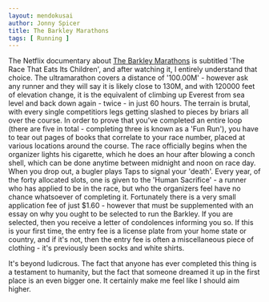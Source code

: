 ```yaml
---
layout: mendokusai
author: Jonny Spicer
title: The Barkley Marathons
tags: [ Running ]
---
```

The Netflix documentary about [The Barkley Marathons](https://en.wikipedia.org/wiki/Barkley_Marathons) is subtitled 'The Race That Eats Its Children', 
and after watching it, I entirely understand that choice. The ultramarathon covers a distance of '100.00M' - however ask any runner and they will say 
it is likely close to 130M, and with 120000 feet of elevation change, it is the equivalent of climbing up Everest from sea level and back down again - twice - in just 60 hours. 
The terrain is brutal, with every single competitiors legs getting slashed to pieces by briars all over the course. In order to prove that you've completed 
an entire loop (there are five in total - completing three is known as a 'Fun Run'), you have to tear out pages of books that correlate to your race number, placed 
at various locations around the course. The race officially begins when the organizer lights his cigarette, which he does an hour after blowing a conch shell, 
which can be done anytime between midnight and noon on race day. When you drop out, a bugler plays Taps to signal your 'death'. Every year, of the forty allocated 
slots, one is given to the 'Human Sacrifice' - a runner who has applied to be in the race, but who the organizers feel have no chance whatsoever of completing it. 
Fortunately there is a very small application fee of just $1.60 - however that must be supplemented with an essay on why you ought to be selected to run the Barkley. 
If you are selected, then you receive a letter of condolences informing you so. If this is your first time, the entry fee is a license plate from your home state or 
country, and if it's not, then the entry fee is often a miscellaneous piece of clothing - it's previously been socks and white shirts. 

It's beyond ludicrous. The fact that anyone has ever completed this thing is a testament to humanity, but the fact that someone dreamed it up in the first place 
is an even bigger one. It certainly make me feel like I should aim higher.